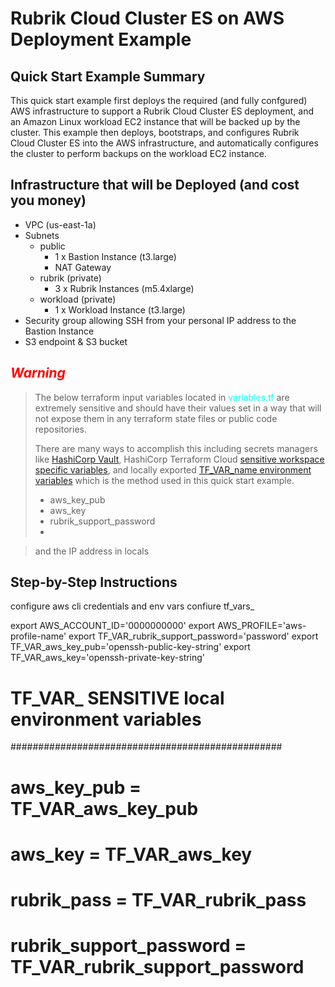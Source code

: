 # Rubrik Cloud Cluster ES on AWS Deployment Example

## Quick Start Example Summary

This quick start example first deploys the required (and fully confgured) AWS infrastructure to support a Rubrik Cloud Cluster ES deployment, and an Amazon Linux workload EC2 instance that will be backed up by the cluster. This example then deploys, bootstraps, and configures Rubrik Cloud Cluster ES into the AWS infrastructure, and automatically configures the cluster to perform backups on the workload EC2 instance.

## Infrastructure that will be Deployed (and cost you money)

- VPC (us-east-1a)
- Subnets
    - public
        - 1 x Bastion Instance (t3.large)
        - NAT Gateway
    - rubrik (private)
        - 3 x Rubrik Instances (m5.4xlarge)
    - workload (private)
        - 1 x Workload Instance (t3.large)
- Security group allowing SSH from your personal IP address to the Bastion Instance
- S3 endpoint & S3 bucket

## <font color="red">**_Warning_**</font>

> The below terraform input variables located in <font color="cyan">variables.tf</font>
> are extremely sensitive and should have their values set in a way that will not expose them
> in any terraform state files or public code repositories.
> 
> There are many ways to accomplish this including secrets managers like [HashiCorp Vault][vault],
> HashiCorp Terraform Cloud [sensitive workspace specific variables][tfcloud], and locally exported
> [TF_VAR_name environment variables][TF_VAR_] which is the method used in this quick start example.
> 
> - aws_key_pub
> - aws_key
> - rubrik_support_password
> - 

> and the IP address in locals

## Step-by-Step Instructions


configure aws cli credentials and env vars
confiure tf_vars_


export AWS_ACCOUNT_ID='0000000000'
export AWS_PROFILE='aws-profile-name'
export TF_VAR_rubrik_support_password='password'
export TF_VAR_aws_key_pub='openssh-public-key-string'
export TF_VAR_aws_key='openssh-private-key-string'



# TF_VAR_ SENSITIVE local environment variables #
#################################################
# aws_key_pub             = TF_VAR_aws_key_pub
# aws_key                 = TF_VAR_aws_key
# rubrik_pass             = TF_VAR_rubrik_pass
# rubrik_support_password = TF_VAR_rubrik_support_password








[tfcloud]: <https://www.terraform.io/cloud-docs/workspaces/variables/managing-variables#workspace-specific-variables>
[vault]: <https://www.vaultproject.io/docs/what-is-vault>
[TF_VAR_]: <https://www.terraform.io/cli/config/environment-variables#tf_var_name>